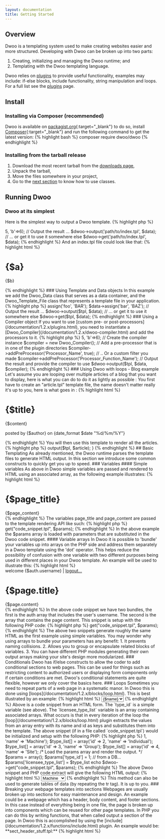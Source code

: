 ```yaml
---
layout: documentation
title: Getting Started
---
```


## Overview
Dwoo is a templating system used to make creating websites easier and more structured. Developing with Dwoo can be broken up into two parts:

1. Creating, initializing and managing the Dwoo runtime; and
2. Templating with the Dwoo templating language.

Dwoo relies on [plugins](/documentation/1.2.x/plugins.html) to provide useful functionality, examples may include: if-else blocks, include functionality, string manipulation and loops. For a full list see the [plugins](/documentation/1.2.x/plugins.html) page.

## Install

### Installing via Composer **(recommended)**
Dwoo is available on [packagist.org](https://packagist.org/packages/dwoo/dwoo){:target="_blank"} to do so, install [Composer](https://getcomposer.org/download/){:target="_blank"} and run the following command to get the latest version:
{% highlight bash %}
composer require dwoo/dwoo
{% endhighlight %}

### Installing from the tarball release
1. Download the most recent tarball from the [downloads page](/downloads.html),
2. Unpack the tarball,
3. Move the files somewhere in your project,
4. Go to the [next section](#running-dwoo) to know how to use classes. 

## Running Dwoo

### Dwoo at its simplest
Here is the simplest way to output a Dwoo template.
{% highlight php %}
<?php
// Include the main class, the rest will be automatically loaded
require 'vendor/autoload.php';

// Create the controller, it is reusable and can render multiple templates
$dwoo = new Dwoo();

// Create some data
$data = array('a'=>5, 'b'=>6);

// Output the result ...
$dwoo->output('path/to/index.tpl', $data);
// ... or get it to use it somewhere else
$dwoo->get('path/to/index.tpl', $data);
{% endhighlight %}

And an index.tpl file could look like that:
{% highlight html %}
<html>
	<body>
		<h1>{$a}</h1>
		<p>{$b}</p>
	</body>
</html>
{% endhighlight %}

### Using Template and Data objects
In this example we add the Dwoo_Data class that serves as a data container, and the Dwoo_Template_File class that represents a template file in your application.
{% highlight php %}
<?php
// Include the main class, the rest will be automatically loaded
require 'vendor/autoload.php';

// Create the controller, it is reusable and can render multiple templates
$dwoo = new Dwoo();

// Load a template file, this is reusable if you want to render multiple times the same template with different data
$tpl = new Dwoo_Template_File('path/to/index.tpl');

// Create a data set, this data set can be reused to render multiple templates if it contains enough data to fill them all
$data = new Dwoo_Data();
// Fill it with some data
$data->assign('foo', 'BAR');
$data->assign('bar', 'BAZ');

// Output the result ...
$dwoo->output($tpl, $data);
// ... or get it to use it somewhere else
$dwoo->get($tpl, $data);
{% endhighlight %}

### Using a Compiler object
If you want to use [custom pre- or post-processors](/documentation/1.2.x/plugins.html), you need to instantiate a [Dwoo_Compiler](/documentation/1.2.x/dwoo-compiler.html) and add the processors to it.
{% highlight php %}
<?php
require 'vendor/autoload.php';

$dwoo = new Dwoo();
$tpl = new Dwoo_Template_File('path/to/index.tpl');
$data = array('a'=>5, 'b'=>6);

// Create the compiler instance
$compiler = new Dwoo_Compiler();
// Add a pre-processor that is in one of the plugin directories
$compiler->addPreProcessor('Processor_Name', true);
// .. Or a custom filter you made
$compiler->addPreProcessor('Processor_Function_Name');

// Output the result and provide the compiler to use
$dwoo->output($tpl, $data, $compiler);
{% endhighlight %}

### Using Dwoo with loops - Blog example
Let's assume you are looping over multiple articles of a blog that you want to display, here is what you can do to do it as lightly as possible :

You first have to create an "article.tpl" template file, the name doesn't matter really it's up to you, here is what goes in :
{% highlight html %}
<div class="article">
	<h1>{$title}</h1>
	{$content}
	<p class="footer">posted by {$author} on {date_format $date "%d/%m/%Y"}</p>
</div>
{% endhighlight %}
You will then use this template to render all the articles.
{% highlight php %}
<?php
require 'vendor/autoload.php';

$dwoo = new Dwoo();
// Load the "article" template
$tpl = new Dwoo_Template_File('path/to/article.tpl');

// Retrieve your data using whatever means you use
$articles = getMyArticles();

// Loop over them
foreach($articles as $article) {
    // Output each article using their data (assuming it is an
    // associative array containing "title", "content", "author"
    // and "date" keys)
    $dwoo->output($tpl, $article);
}
{% endhighlight %}

## Basic Templating
As already mentioned, the Dwoo runtime parses the template files to generate HTML output. In this section we introduce some common constructs to quickly get you up to speed.

### Variables

#### Simple variables
As above in Dwoo simple variables are passed and rendered to HTML using an associated array, as the following example illustrates:
{% highlight html %}
<h1>{$page_title}</h1>
<div id="content">
   {$page_content}
</div>
{% endhighlight %}
The variables page_title and page_content are passed to the template rendering API like such:
{% highlight php %}
<?php
$dwoo = new Dwoo();
 
$params = array();
$params['page_title']   = 'The next social networking website';
$params['page_content'] = 'Make friends online? Y/N';
 
echo $dwoo->get("code_snippet.tpl", $params);
{% endhighlight %}
In the above example the $params array is loaded with parameters that are substituted in the Dwoo code snippet.

#### Variable arrays
In Dwoo it is possible to 'bundle' your variables up into arrays on the PHP side and address them separately in a Dwoo template using the 'dot' operator. This helps reduce the possibility of confusion with one variable with two different purposes being used in different places in your Dwoo template. An example will be used to illustrate this:
{% highlight html %}
<div id="action-bar">welcome {$auth.username} | <a href="logout.php">logout...</a></div>
 
<h1>{$page.title}</h1>
<div id="content">
   {$page.content}
</div>
{% endhighlight %}
In the above code snippet we have two bundles, the first is the auth array that includes the user's username. The second is the array that contains the page content. This snippet is setup with the following PHP code:
{% highlight php %}
<?php
$dwoo = new Dwoo();
 
/* We hard code the parameters in here but in a real world app this would come from 
 * an authenticating module using a DB or maybe from an LDAP server. 
*/
$auth = array();
$auth['username'] = 'corey';
$auth['ok'] = true;
$auth['is_admin'] = false;
 
/* Load the page content. */
$page = array();
$page['title']   = 'The next social networking website';
$page['content'] = 'Make friends online? Y/N';
 
$params = array();
$params['auth']    = $auth;
$params['page'] = $page;
 
echo $dwoo->get("code_snippet.tpl", $params);
{% endhighlight %}
The above two snippets generate roughly the same HTML as the first example using simple variables. You may wonder why using arrays to bundle your parameters has any benefit:

1. It prevents naming collisions.
2. Allows you to group or encapsulate related blocks of variables.
3. You can have different PHP modules generating their own output arrays making your site's design more modularized.

### Conditionals
Dwoo has if/else constructs to allow the coder to add conditional sections to web pages. This can be used for things such as restricting content to authorized users or displaying form components only if certain conditions are met. Dwoo's conditional statements are quite flexible, however we only cover the basics here.

### Loops
Sometimes you need to repeat parts of a web page in a systematic manor. In Dwoo this is done using [loops](/documentation/1.2.x/blocks/loop.html). This is best illustrated by an example:
{% highlight html %}
<select name="type_id" value="{$type_id}">
 {loop $licensee_type_list}
   <option value="{$id}">{$name}</option>
 {/loop}
</select>
{% endhighlight %}
Above is a code snippet from an HTML form. The `type_id` is a simple variable (see above). The `licensee_type_list` variable is an array containing associated arrays. What occurs is that in every iteration of the loop the [loop](/documentation/1.2.x/blocks/loop.html) plugin extracts the values from an array entry with its name and id as keys and substitutes them into the template. The above snippet (if in a file called `code_snippet.tpl`) would be initialized and setup with the following PHP:
{% highlight php %}
<?php
$dwoo = new Dwoo();
 
/* Although we are populating this by hand it will usually come from a DB in practice.  */
 
$type_list = array();
$type_list[] = array('id' => 1, 'name' => 'Machine');
$type_list[] = array('id' => 2, 'name' => 'Individual');
$type_list[] = array('id' => 3, 'name' => 'Group');
$type_list[] = array('id' => 4, 'name' => 'Site');
 
/* Load the params array and render the output. */
 
$params = array();
$params['type_id']            = 1;           // from a DB...
$params['licensee_type_list'] = $type_list
 
echo $dwoo->get("code_snippet.tpl", $params);
{% endhighlight %}
The above Dwoo snippet and PHP code extract will give the following HTML output:
{% highlight html %}
<select name="type_id" value="1">
   <option value="1">Machine</option>
   <option value="2">Individual</option>
   <option value="3">Group</option>
   <option value="4">Site</option>
</select>
{% endhighlight %}
This method can also be used to generate tables of data (by repeating the tr tag). It is up to you.

### Breaking your webpage templates into sections
Webpages are usually broken up into sections for easy maintenance and design. An example could be a webpage which has a header, body content, and footer sections. In this case instead of everything being in one file, the page is broken up into components which can be reused for other page templates.

In PHP you can do this by writing functions, that when called output a section of the page. In Dwoo this is accomplished by using the [include](/documentation/1.2.x/functions/include.html) plugin. An example would be:
**sect_header_stuff.tpl:**
{% highlight html %}
<html lang="en" xmlns="http://www.w3.org/1999/xhtml" xml:lang="en">
  <head>
    <title>{$title} - Awesome Inc.</title>
 
    <script src="script.js" type="text/javascript" language="javascript">
    <link href="site.css" type="text/css" rel="stylesheet"/>
  </head>
  <body> <!-- Page content START. -->
{% endhighlight %}

**sect_footer_stuff.tpl:**
{% highlight html %}
  </body> <!-- Page content END. -->
</html>
{% endhighlight %}
**webpage_generic.tpl:**
{% highlight html %}
{include(file='sect_header_stuff.tpl')}
 
<div id="content">
  {$content}
</div>
 
{include(file='sect_footer_stuff.tpl')}
{% endhighlight %}
Above is a generic page whose title and main body content can be extracted from a database. You may choose to do it this way or to 'hard code' your content directly into a function specific template.
